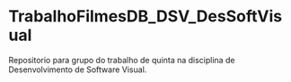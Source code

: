 # TrabalhoFilmesDB_DSV_DesSoftVisual

Repositorio para grupo do trabalho de quinta na disciplina de Desenvolvimento de Software Visual.
